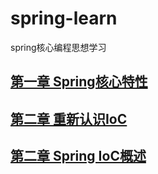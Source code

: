 # spring-learn
spring核心编程思想学习

## [第一章 Spring核心特性]()

## [第二章 重新认识IoC](https://github.com/wkk1994/spring-learn/blob/master/java-beans-demo)

## [第二章 Spring IoC概述](https://github.com/wkk1994/spring-learn/blob/master/ioc-container-overview)
